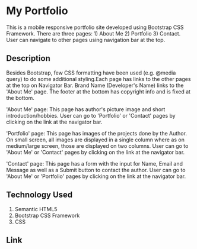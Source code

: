 
# My Portfolio

This is a mobile responsive portfolio site developed using Bootstrap CSS Framework. There are three pages: 1) About Me  2) Portfolio  3) Contact. User can navigate to other pages using navigation bar at the top.


## Description

Besides Bootstrap, few CSS formatting have been used (e.g. @media query) to do some additional styling.Each page has links to the other pages at the top on Navigator Bar. Brand Name (Developer's Name) links to the 'About Me' page. The footer at the bottom has copyright info and is fixed at the bottom.


'About Me' page: This page has author's picture image and short introduction/hobbies. User can go to 'Portfolio' or 'Contact' pages by clicking on the link at the navigator bar. 


'Portfolio' page: This page has images of the projects done by the Author. On small screen, all images are displayed in a single column where as on medium/large screen, those are displayed on two columns. User can go to 'About Me' or 'Contact' pages by clicking on the link at the navigator bar. 


'Contact' page: This page has a form with the input for Name, Email and Message as well as a Submit button to contact the author. User can go to 'About Me' or 'Portfolio' pages by clicking on the link at the navigator bar. 



## Technology Used
1. Semantic HTML5
2. Bootstrap CSS Framework
3. CSS

## Link



